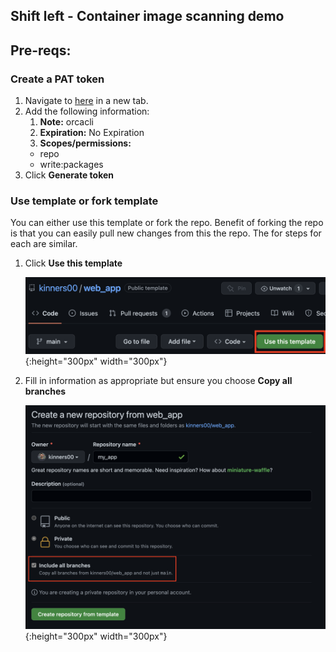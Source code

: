 ## Shift left - Container image scanning demo

## Pre-reqs:

### Create a PAT token
   1. Navigate to [here](https://github.com/settings/tokens/new) in a new tab.
   2. Add the following information:
      1. **Note:** orcacli
      2. **Expiration:** No Expiration
      3. **Scopes/permissions:**
        - repo
        - write:packages
   3. Click **Generate token**

### Use template or fork template
You can either use this template or fork the repo. Benefit of forking the repo is that you can easily pull new changes from this the repo. The for steps for each are similar.

1. Click **Use this template**
   
   ![use_this_template](https://github.com/kinners00/web_app/raw/main/assets/use_this_template.png){:height="300px" width="300px"}

2. Fill in information as appropriate but ensure you choose **Copy all branches**
 
    ![copy_all_branches](https://github.com/kinners00/web_app/raw/main/assets/include_all_branches.png){:height="300px" width="300px"} 

